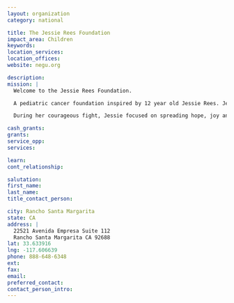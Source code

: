 ```yaml
---
layout: organization
category: national

title: The Jessie Rees Foundation
impact_area: Children
keywords: 
location_services: 
location_offices: 
website: negu.org

description: 
mission: |
  Welcome to the Jessie Rees Foundation.

  A pediatric cancer foundation inspired by 12 year old Jessie Rees. Jessie was a beautiful, athletic, smart and compassionate girl who fought two brain tumors (DIPG) for ten months and two days. On January 5, 2012 Jessie earned her angel wings.

  During her courageous fight, Jessie focused on spreading hope, joy and love to other kids fighting. She knew having cancer made you feel lonely and limited so she chose to spread love stuffed in her JoyJars®. JoyJars® have now become a recognized symbol of hope, joy and love in over 200 Children’s Hospitals, 175 Ronald McDonald Houses and 11 countries.

cash_grants: 
grants: 
service_opp: 
services: 

learn: 
cont_relationship: 

salutation: 
first_name: 
last_name: 
title_contact_person: 

city: Rancho Santa Margarita
state: CA
address: |
  22521 Avenida Empresa Suite 112  
  Rancho Santa Margarita CA 92688
lat: 33.633916
lng: -117.606639
phone: 888-648-6348
ext: 
fax: 
email: 
preferred_contact: 
contact_person_intro: 
---
```

